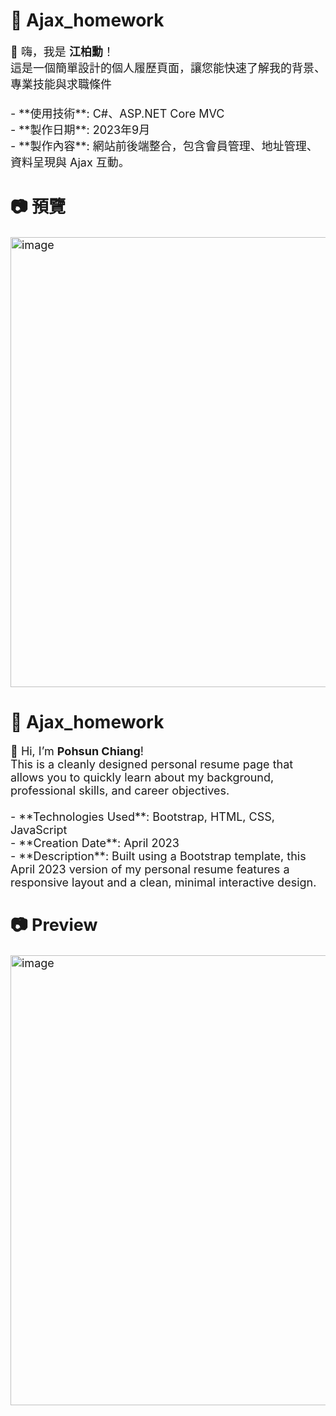 <h1>📡 Ajax_homework</h1>
<span style="font-size:18px;">
👋 嗨，我是 <b>江柏勳</b>！<br>
這是一個簡單設計的個人履歷頁面，讓您能快速了解我的背景、專業技能與求職條件<br>
<br>
- **使用技術**: C#、ASP.NET Core MVC<br>
- **製作日期**: 2023年9月<br>
- **製作內容**: 網站前後端整合，包含會員管理、地址管理、資料呈現與 Ajax 互動。<br>
  
## 📷 預覽
<img width="1365" height="720" alt="image" src="https://github.com/user-attachments/assets/6b6cc4a5-2e28-4ae0-b35d-a397268ccc0f" />
</span>

<h1>📡 Ajax_homework</h1>
<span style="font-size:18px;">
👋 Hi, I’m <b>Pohsun Chiang</b>!<br>
This is a cleanly designed personal resume page that allows you to quickly learn about my background, professional skills, and career objectives.<br>
<br>
- **Technologies Used**: Bootstrap, HTML, CSS, JavaScript<br>
- **Creation Date**: April 2023<br>
- **Description**: Built using a Bootstrap template, this April 2023 version of my personal resume features a responsive layout and a clean, minimal interactive design.
  
## 📷 Preview
<img width="1365" height="720" alt="image" src="https://github.com/user-attachments/assets/6b6cc4a5-2e28-4ae0-b35d-a397268ccc0f" />
</span>
